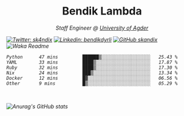 <h1 align="center"> Bendik Lambda </h1>
<p align="center"><em>Staff Engineer @ <a href="http://www.uia.no">University of Agder</a></p>



[![Twitter: sk4ndix](https://img.shields.io/twitter/follow/sk4ndix?style=social)](https://twitter.com/sk4ndix)
[![Linkedin: bendikdyrli](https://img.shields.io/badge/-bendikdyrli-blue?style=flat-square&logo=Linkedin&logoColor=white&link=https://www.linkedin.com/in/bendikdyrli/)](https://www.linkedin.com/in/bendikdyrli/)
[![GitHub skandix](https://img.shields.io/github/followers/skandix?label=follow&style=social)](https://github.com/skandix)
![Waka Readme](https://github.com/skandix/skandix/workflows/Waka%20Readme/badge.svg)


<!--START_SECTION:waka-->

```text
Python      47 mins         ██████▒░░░░░░░░░░░░░░░░░░   25.43 %
YAML        33 mins         ████▒░░░░░░░░░░░░░░░░░░░░   17.87 %
Ruby        32 mins         ████▒░░░░░░░░░░░░░░░░░░░░   17.30 %
Nix         24 mins         ███▒░░░░░░░░░░░░░░░░░░░░░   13.34 %
Docker      12 mins         █▓░░░░░░░░░░░░░░░░░░░░░░░   06.56 %
Other       9 mins          █▒░░░░░░░░░░░░░░░░░░░░░░░   05.29 %
```

<!--END_SECTION:waka-->

  <br>
  
![Anurag's GitHub stats](https://github-readme-stats.vercel.app/api?username=skandix&show_icons=true&theme=tokyonight)


